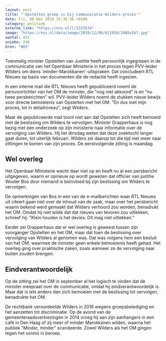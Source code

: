 ```yaml
---
layout: post
title: "'Opstelten greep in bij communicatie Wilders-proces'"
date: Fri, 06 Dec 2019 15:36:36 +0100
category: politiek
externe_link: "https://nos.nl/l/2313534"
image: "https://nos.nl/data/image/2019/12/06/611938/1008x567.jpg"
aantal: 415
unieke: 240
bron: "NOS"
---
```


<p>Toenmalig minister Opstelten van Justitie heeft persoonlijk ingegrepen in de communicatie van het Openbaar Ministerie in het proces tegen PVV-leider Wilders om diens 'minder-Marokkanen'-uitspraken. Dat concludeert RTL Nieuws op basis van documenten die de redactie heeft ingezien.</p>
<p>In een interne mail die RTL Nieuws heeft gepubliceerd noemt de persvoorlichter van het OM de minister, die "nog niet akkoord" is en "nu twee persberichten" wil. PVV-leider Wilders noemt de stukken nieuw bewijs voor directe bemoeienis van Opstelten met het OM. "En dus met mijn proces, tot in detailniveau", zegt Wilders.</p>
<p>Maar de gepubliceerde mail toont niet aan dat Opstelten zich heeft bemoeid met de beslissing om Wilders te vervolgen. Minister Grapperhaus is nog bezig met een onderzoek op zijn ministerie naar informatie over de vervolging van Wilders. Hij liet dinsdag weten dat deze zoektocht langer gaat duren, tot uiterlijk februari. Wilders zei daarop tot die tijd niet meer naar zittingen te komen van zijn proces. De eerstvolgende zitting is maandag.</p>
<h2>Wel overleg</h2>
<p>Het Openbaar Ministerie wacht daar niet op en heeft nu al een persbericht uitgegeven, waarin er opnieuw op wordt gewezen dat officier van justitie Wouter Bos door niemand is beïnvloed bij zijn beslissing om Wilders te vervolgen.</p>
<p>De opmerkingen van Bos in een van de e-mailberichten waar RTL Nieuws uit citeert gaan niet over de inhoud van de zaak, maar over het persbericht waarin bekend werd gemaakt dat Wilders verhoord zou worden, benadrukt het OM. Omdat hij niet wilde dat dat nieuws van tevoren zou uitlekken, schreef hij: "Klein houden is het devies. Dit mag niet uitlekken."</p>
<p>Eerder zei Grapperhaus dat er wel overleg is geweest tussen zijn voorganger Opstelten en het OM, maar dat toen de beslissing over vervolging van Wilders al genomen was. Dat was volgens hem een besluit van het OM, waarmee de minister geen enkele bemoeienis heeft gehad. Het overleg ging over praktische zaken, zoals wanneer ze de vervolging naar buiten zouden brengen.</p>
<h2>Eindverantwoordelijk</h2>
<p>Op de zitting zei het OM in september al het logisch te vinden dat de minister meepraat over de communicatie, omdat hij eindverantwoordelijk is. Maar dat is iets anders dan zich bemoeien met de beslissing tot vervolgen, benadrukte het OM.</p>
<p>De rechtbank veroordeelde Wilders in 2016 wegens groepsbelediging en het aanzetten tot discriminatie. Op de avond van de gemeenteraadsverkiezingen in 2014 vroeg hij aan zijn aanhangers in een café in Den Haag of zij meer of minder Marokkanen wilden, waarna het publiek "Minder, minder" scandeerde. Zowel Wilders als het OM gingen tegen het vonnis in beroep.</p>
